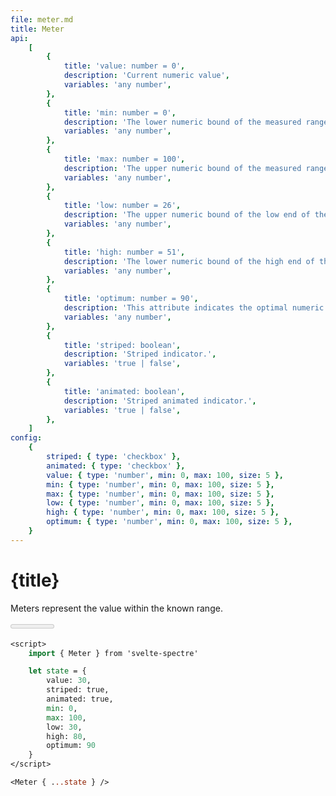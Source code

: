 ```yaml
---
file: meter.md
title: Meter
api:
    [
        {
            title: 'value: number = 0',
            description: 'Current numeric value',
            variables: 'any number',
        },
        {
            title: 'min: number = 0',
            description: 'The lower numeric bound of the measured range.',
            variables: 'any number',
        },
        {
            title: 'max: number = 100',
            description: 'The upper numeric bound of the measured range.',
            variables: 'any number',
        },
        {
            title: 'low: number = 26',
            description: 'The upper numeric bound of the low end of the measured range.',
            variables: 'any number',
        },
        {
            title: 'high: number = 51',
            description: 'The lower numeric bound of the high end of the measured range.',
            variables: 'any number',
        },
        {
            title: 'optimum: number = 90',
            description: 'This attribute indicates the optimal numeric value.',
            variables: 'any number',
        },
        {
            title: 'striped: boolean',
            description: 'Striped indicator.',
            variables: 'true | false',
        },
        {
            title: 'animated: boolean',
            description: 'Striped animated indicator.',
            variables: 'true | false',
        },
    ]
config:
    {
        striped: { type: 'checkbox' },
        animated: { type: 'checkbox' },
        value: { type: 'number', min: 0, max: 100, size: 5 },
        min: { type: 'number', min: 0, max: 100, size: 5 },
        max: { type: 'number', min: 0, max: 100, size: 5 },
        low: { type: 'number', min: 0, max: 100, size: 5 },
        high: { type: 'number', min: 0, max: 100, size: 5 },
        optimum: { type: 'number', min: 0, max: 100, size: 5 },
    }
---
```


<script>
    import { Meter } from '$lib'
    import Knobs from '../_knobs.svelte'

    let state = {
        value: 25, 
        striped: true, 
        animated: true,
        min: 0,
        max: 100,
        low: 26,
        high: 51,
        optimum: 90
    }
</script>

# {title}

Meters represent the value within the known range.

<p>
    <Meter { ...state } />
</p>

<p>
    <Knobs bind:state {config}/>
</p>

```sv
<script>
    import { Meter } from 'svelte-spectre'

    let state = {
        value: 30, 
        striped: true, 
        animated: true,
        min: 0,
        max: 100,
        low: 30,
        high: 80,
        optimum: 90
    }
</script>

<Meter { ...state } />
```
